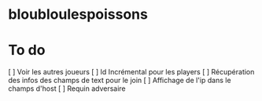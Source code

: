 # bloubloulespoissons

# To do
[ ] Voir les autres joueurs
[ ] Id Incrémental pour les players
[ ] Récupération des infos des champs de text pour le join
[ ] Affichage de l'ip dans le champs d'host
[ ] Requin adversaire